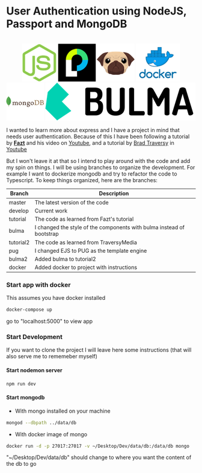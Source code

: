 # User Authentication using NodeJS, Passport and MongoDB
<p align="center">
  <br>
  <img src="./src/img/Node-logo.png" alt="node logo">
  <img src="./src/img/Passport-logo.png" alt="passport logo">
  <img src="./src/img/pug-logo.png" alt="pug logo">
  <img src="./src/img/docker-logo.png" alt="docker logo">
  <img src="./src/img/mongodb-logo.png" alt="mongodb logo">
  <img src="./src/img/bulma-logo.png" alt="bulma logo">
  <br>
</p>
 

I wanted to learn more about express and I have a project in mind that needs user authentication. Because of this I have been following a tutorial by [**Fazt**](http://www.faztweb.com) and his video on [Youtube](https://youtu.be/uVltgEcjNww), and a tutorial by [Brad Traversy](http://www.traversymedia.com) in [Youtube](https://youtu.be/6FOq4cUdH8k) 

But I won't leave it at that so I intend to play around with the code and add my spin on things. I will be using branches to organize the development. For example I want to dockerize mongodb and try to refactor the code to Typescript. To keep things organized, here are the branches:

| Branch | Description |
| ----------- | ----------- |
| master | The latest version of the code |
| develop | Current work |
| tutorial | The code as learned from Fazt's tutorial|
| bulma | I changed the style of the components with bulma instead of bootstrap |
| tutorial2 | The code as learned from TraversyMedia |
| pug | I changed EJS to PUG as the template engine|
| bulma2 | Added bulma to tutorial2 |
| docker | Added docker to project with instructions |


### Start app with docker
This assumes you have docker installed
```bash
docker-compose up
```
go to "localhost:5000" to view app


### Start Development
If you want to clone the project I will leave here some instructions (that will also serve me to rememeber myself)

#### Start nodemon server
```bash 
npm run dev
```
#### Start mongodb
+ With mongo installed on your machine
```bash 
mongod --dbpath ../data/db
```
+ With docker image of mongo 
```bash 
docker run -d -p 27017:27017 -v ~/Desktop/Dev/data/db:/data/db mongo
```
"~/Desktop/Dev/data/db" should change to where you want the content of the db to go